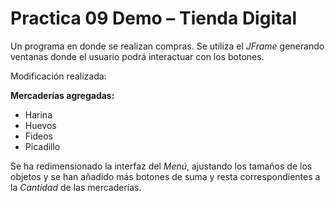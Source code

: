 # Practica 09 Demo – Tienda Digital
Un programa en donde se realizan compras. Se utiliza el _JFrame_ generando ventanas donde el usuario podrá interactuar con los botones.

Modificación realizada:

**Mercaderías agregadas:**
-	Harina
-	Huevos
-	Fideos
-	Picadillo

Se ha redimensionado la interfaz del _Menú_, ajustando los tamaños de los objetos y se han añadido más botones de suma y resta correspondientes a la _Cantidad_ de las mercaderías.

